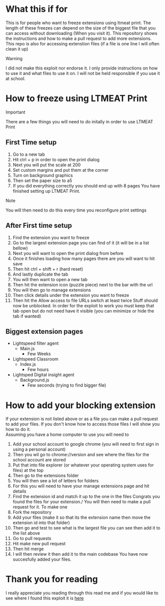 # What this if for
This is for people who want to freeze extensions using ltmeat print.
The length of these freezes can depend on the size of the biggest file that you can access without downloading (When you visit it).
This repository shows the instructions and how to make a pull request to add more extensions. 
This repo is also for accessing extenstion files (if a file is one line I will often clean it up)
> [!WARNING]
> I did not make this exploit nor endorse it. 
> I only provide instructions on how to use it and what files to use it on. 
> I will not be held responsible if you use it at school. 
# How to freeze using LTMEAT Print
> [!IMPORTANT]
> There are a few things you will need to do initally in order to use LTMEAT Print
## First Time setup
1. Go to a new tab
2. Hit ctrl + p in order to open the print dialog
3. Next you will put the scale at 200
4. Set custom margins and put them at the corner
5. Turn on background graphics
6. Then set the paper size to a5
7. If you did everything correctly you should end up with 8 pages
You have finished setting up LTMEAT Print.
> [!NOTE]
> You will then need to do this every time you reconfigure print settings
## After First time setup
1. Find the extension you want to freeze
2. Go to the largest extension page you can find of it (it will be in a list bellow)
3. Next you will want to open the print dialog from before
4. Once it finishes loading how many pages there are you will want to hit save
5. Then hit ctrl + shift + r (hard reset)
6. And lastly duplicate the tab
7. You will then want to open a new tab
8. Then hit the extension icon (puzzle piece) next to the bar with the url
9. You will then go to manage extensions
10. Then click details under the extension you want to freeze
11. Then hit the Allow access to file URLs switch at least twice
Stuff should now be unblocked. In order for the exploit to work you must keep that tab open but do not need have it visible (you can minimize or hide the tab if wanted)
## Biggest extension pages
- Lightspeed filter agent
  - Main.js
    - Few Weeks
- Lightspeed Classroom
  - Index.js
    - Few hours
- Lightsped Digital insight agent
  - Background.js
    - Few seconds (trying to find bigger file)
# How to add your blocking extension
If your extension is not listed above or as a file you can make a pull request to add your files. 
If you don't know how to access those files I will show you how to do it.  
Assuming you have a home computer to use you will need to 
1. Add your school account to google chrome (you will need to first sign in using a personal account)
2. Then you wil go to chrome://version and see where the files for the school account are stored
3. Put that into file explorer (or whatever your operating system uses for files) at the top
4. Then go to the extensions folder
5. You will then see a lot of letters for folders
6. For this you will need to have your manage extensions page and hit details
7. Find the extension id and match it up to the one in the files
Congrats you found the files for your extension./
You will then need to make a pull request for it. To make one
1. Fork the repository
2. Add your files (make it so that its the extension name then move the extension id into that folder)
3. Then go and test to see what is the largest file you can see then add it to the list above
4. Go to pull requests
5. Hit make new pull request
6. Then hit merge
7. I will then review it then add it to the main codebase
You have now succesfully added your files.
# Thank you for reading
I really appreciate you reading through this read me and if you would like to see where I found this exploit it is [here](https://ext-remover.net/detail/LTMEAT%20Print/)